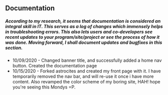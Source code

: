 ## Documentation
##### According to my research, it seems that documentation is considered an integral skill in IT. This serves as a log of changes which immensely helps in troubleshooting errors. This also lets users and co-developers see recent updates to your program/site/project or see the process of how it was done. Moving forward, I shall document updates and bugfixes in this section.

* 10/09/2020 - Changed banner title, and successfully added a home nav button. Created the documentation page
* 10/15/2020 - Forked astrocites and created my front page with it. I have temporarily removed the nav bar, and will re-use it once i have more content. Also revamped the color scheme of my boring site, HAH! hope you're seeing this Mondys =P. 
